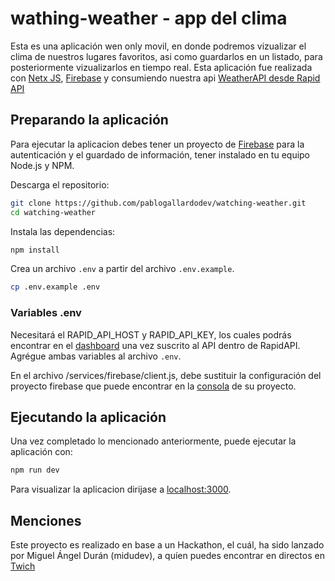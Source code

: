 # wathing-weather - app del clima

Esta es una aplicación wen only movil, en donde podremos vizualizar el clima de nuestros lugares favoritos, asi como guardarlos en un listado, para posteriormente vizualizarlos en tiempo real. Esta aplicación fue realizada con [Netx JS](https://nextjs.org/), [Firebase](https://firebase.google.com/) y consumiendo nuestra api [WeatherAPI desde Rapid API](https://rapidapi.com/weatherapi/api/weatherapi-com/)

## Preparando la aplicación

Para ejecutar la aplicacion debes tener un proyecto de [Firebase](https://console.firebase.google.com/) para la autenticación y el guardado de información, tener instalado en tu equipo Node.js y NPM.

Descarga el repositorio:

```bash
git clone https://github.com/pablogallardodev/watching-weather.git
cd watching-weather
```

Instala las dependencias:

```bash
npm install
```

Crea un archivo `.env` a partir del archivo `.env.example`.

```bash
cp .env.example .env
```

### Variables .env

Necesitará el RAPID_API_HOST y RAPID_API_KEY, los cuales podrás encontrar en el [dashboard](https://rapidapi.com/weatherapi/api/weatherapi-com/) una vez suscrito al API dentro de RapidAPI. Agrégue ambas variables al archivo `.env`.

En el archivo /services/firebase/client.js, debe sustituir la configuración del proyecto firebase que puede encontrar en la [consola](https://console.firebase.google.com/) de su proyecto.

## Ejecutando la aplicación

Una vez completado lo mencionado anteriormente, puede ejecutar la aplicación con:

```bash
npm run dev
```

Para visualizar la aplicacion dirijase a [localhost:3000](http://localhost:3000).

## Menciones

Este proyecto es realizado en base a un Hackathon, el cuál, ha sido lanzado por Miguel Ángel Durán (midudev), a quíen puedes encontrar en directos en [Twich](https://twitch.tv/midudev)